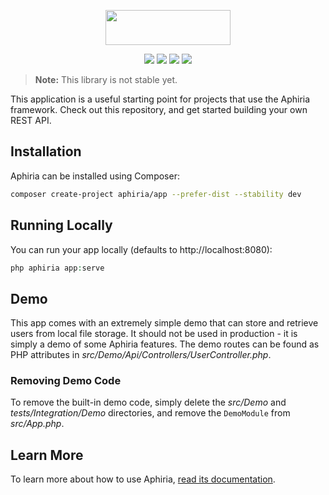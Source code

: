 <p align="center"><a href="https://www.aphiria.com" target="_blank" title="Aphiria"><img src="https://www.aphiria.com/images/aphiria-logo.svg" width="200" height="56"></a></p>

<p align="center">
<a href="https://github.com/aphiria/app/actions"><img src="https://github.com/aphiria/app/workflows/ci/badge.svg"></a>
<a href="https://packagist.org/packages/aphiria/app"><img src="https://poser.pugx.org/aphiria/app/v/stable.svg"></a>
<a href="https://packagist.org/packages/aphiria/app"><img src="https://poser.pugx.org/aphiria/app/v/unstable.svg"></a>
<a href="https://packagist.org/packages/aphiria/app"><img src="https://poser.pugx.org/aphiria/app/license.svg"></a>
</p>

> **Note:** This library is not stable yet.

This application is a useful starting point for projects that use the Aphiria framework.  Check out this repository, and get started building your own REST API.

## Installation

Aphiria can be installed using Composer:

```bash
composer create-project aphiria/app --prefer-dist --stability dev
```

## Running Locally

You can run your app locally (defaults to http://localhost:8080):

```php
php aphiria app:serve
```

## Demo

This app comes with an extremely simple demo that can store and retrieve users from local file storage.  It should not be used in production - it is simply a demo of some Aphiria features.  The demo routes can be found as PHP attributes in _src/Demo/Api/Controllers/UserController.php_.

### Removing Demo Code

To remove the built-in demo code, simply delete the _src/Demo_ and _tests/Integration/Demo_ directories, and remove the `DemoModule` from _src/App.php_.

## Learn More

To learn more about how to use Aphiria, [read its documentation](https://www.aphiria.com/docs/1.x/introduction.html).
